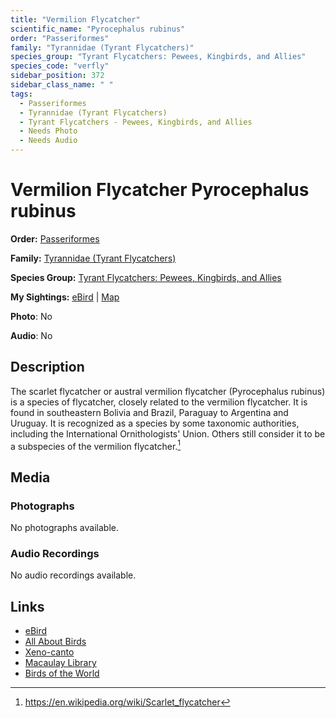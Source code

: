 ```yaml
---
title: "Vermilion Flycatcher"
scientific_name: "Pyrocephalus rubinus"
order: "Passeriformes"
family: "Tyrannidae (Tyrant Flycatchers)"
species_group: "Tyrant Flycatchers: Pewees, Kingbirds, and Allies"
species_code: "verfly"
sidebar_position: 372
sidebar_class_name: " "
tags: 
  - Passeriformes
  - Tyrannidae (Tyrant Flycatchers)
  - Tyrant Flycatchers - Pewees, Kingbirds, and Allies
  - Needs Photo
  - Needs Audio
---
```


# Vermilion Flycatcher <span className='sci_name'>Pyrocephalus rubinus</span>

**Order:** [Passeriformes](/tags/passeriformes)

**Family:** [Tyrannidae (Tyrant Flycatchers)](/tags/tyrannidae-tyrant-flycatchers)

**Species Group:** [Tyrant Flycatchers: Pewees, Kingbirds, and Allies](/tags/tyrant-flycatchers-pewees-kingbirds-and-allies)

**My Sightings:** [eBird](https://ebird.org/lifelist?r=world&time=life&spp=verfly) | [Map](/map?species_code=verfly)

**Photo**: No 

**Audio**: No

## Description
The scarlet flycatcher or austral vermilion flycatcher (Pyrocephalus rubinus) is a species of flycatcher, closely related to the vermilion flycatcher. It is found in southeastern Bolivia and Brazil, Paraguay to Argentina and Uruguay.  It is recognized as a species by some taxonomic authorities, including the International Ornithologists' Union.  Others still consider it to be a subspecies of the vermilion flycatcher.[^1]

[^1]: https://en.wikipedia.org/wiki/Scarlet_flycatcher

## Media
### Photographs
No photographs available.

### Audio Recordings
No audio recordings available.

## Links
* [eBird](https://ebird.org/species/verfly) 
* [All About Birds](https://www.allaboutbirds.org/guide/verfly) 
* [Xeno-canto](https://www.xeno-canto.org/species/pyrocephalus-rubinus) 
* [Macaulay Library](https://search.macaulaylibrary.org/catalog?taxonCode=verfly&sort=rating_rank_desc)
* [Birds of the World](https://birdsoftheworld.org/bow/species/verfly)
